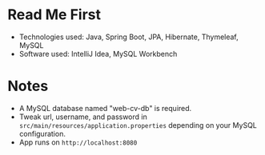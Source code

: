 # Read Me First
- Technologies used: Java, Spring Boot, JPA, Hibernate, Thymeleaf, MySQL
- Software used: IntelliJ Idea, MySQL Workbench

# Notes
- A MySQL database named "web-cv-db" is required.
- Tweak url, username, and password in `src/main/resources/application.properties` depending on your MySQL configuration.
- App runs on `http://localhost:8080`
